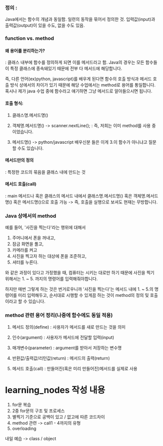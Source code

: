 ### 정의 :

Java에서는 함수의 개념과 동일함. 일련의 동작을 묶어서
정의한 것. 입력값(input)과 출력값(output)이 있을 수도,
없을 수도 있음.

### function vs. method
#### 왜 용어를 분리하는가?

: 클래스 내부에 함수를 정의하게 되면 이를 메서드라고 함.
Java의 경우는 모든 함수들이 특정 클래스에 종속돼있기 때문에
 전부 다 메서드에 해당합니다.

즉, 다른 언어(ex)python, javascript)를 배우게 된다면
함수의 호출 방식과 메서드 호출 방식 상에서의 차이가
있기 때문에 해당 수업에서는 method로 용어를 통일합니다.
혹시나 제가 java 수업 중에 함수라고 얘기하면 그냥
메서드로 알아들으시면 됩니다.

#### 호출 형식:
1. 클래스명.메서드명()
2. 객체명.메서드명()     -> scanner.nextLine();
: 즉, 저희는 이미 method를 사용 중이었습니다.

3. 메서드명()           -> python/javascript 배우신분 
들은 이게 3.이 함수가 아니냐고 질문할 수도 있습니다.

#### 메서드만의 정의
: 특정한 코드의 묶음을 클래스 내에 만드는 것

#### 메서드 호출(call)
: main 메서드나 혹은 클래스의 메서드 내에서
클래스명.메서드명() 혹은 객체명.메서드명() 혹은
메서드명()으로 호출 가능 -> 즉, 호출을 실행으로 보셔도
현재는 무방합니다.

### Java 상에서의 method

예를 들어, '사진을 찍는다'라는 행위에 대해서
1. 주머니에서 폰을 꺼내고,
2. 잠금 화면을 풀고,
3. 카메라를 켜고
4. 사진을 찍고자 하는 대상에 폰을 조준하고,
5. 셔터를 누른다.

와 같은 과정이 있다고 가정했을 때, 컴퓨터는 시키는 대로만
하기 때문에 사진을 찍기 위해서는 1. ~ 5. 까지의 명령어를
입력해줘야합니다.

하지만 매번 그렇게 하는 것은 번거로우니까
'사진을 찍는다'는 메서드 내에 1. ~ 5.의 명령어를 미리
입력해두고, 순서대로 시행할 수 있게끔 하는 것이
method의 정의 및 호출이라고 할 수 있습니다.

### method 관련 용어 정리(나중에 함수에도 동일 적용)
1. 메서드 정의(define)
: 사용자가 메서드를 새로 만드는 것을 의미

2. 인수(argument)
: 사용자가 메서드에 전달할 입력(input)

3. 매개변수(parameter)
: argument를 받아서 저장하는 변수명 

4. 반환값/출력값/리턴값(return)
: 메서드의 출력(return)

5. 메서드 호출(call)
: 만들어진(혹은 미리 만들어진)메서드를 실제로 사용

# learning_nodes 작성 내용

1. for문 복습
2. 2중 for문의 구조 및 프로세스
3. 별찍기 기준으로 공백이 있고 / 없고에 따른 코드차이
4. method 관련 -> call1 - 4까지의 유형
5. overloading

내일 예습 -> class / object